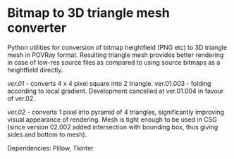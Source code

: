 # Bitmap to 3D triangle mesh converter

Python utilities for conversion of bitmap heightfield (PNG etc) to 3D triangle mesh in POVRay format. Resulting triangle mesh provides better rendering in case of low-res source files as compared to using source bitmaps as a heightfield directly.

*ver.01* - converts 4 x 4 pixel square into 2 triangle. ver.01.003 - folding according to local gradient. Development cancelled at ver.01.004 in favour of ver.02.

*ver.02* - converts 1 pixel into pyramid of 4 triangles, significantly improving visual appearance of rendering. Mesh is tight enough to be used in CSG (since version 02.002 added intersection with bounding box, thus giving sides and bottom to mesh).

Dependencies: Pillow, Tkinter
